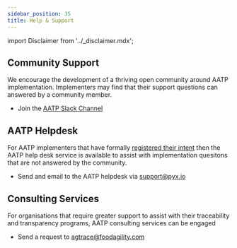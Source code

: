```yaml
---
sidebar_position: 35
title: Help & Support
---
```


import Disclaimer from '../\_disclaimer.mdx';

<Disclaimer />

## Community Support

We encourage the development of a thriving open community around AATP implementation. Implementers may find that their support questions can answered by a community member.  

* Join the [AATP Slack Channel](https://join.slack.com/t/aatpworkspace/shared_invite/zt-2nyb02frq-IjQUy5MIOZQehSNDktScEA)


## AATP Helpdesk

For AATP implementers that have formally [registered their intent](../register) then the AATP help desk service is available to assist with implementation quesitons that are not answered by the community.

* Send and email to the AATP helpdesk via support@pyx.io


## Consulting Services

For organisations that require greater support to assist with their traceability and transparency programs, AATP consulting services can be engaged

* Send a request to agtrace@foodagility.com


